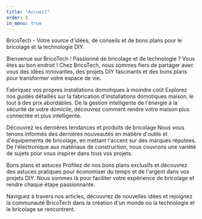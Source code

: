 ```yaml
---
title: "Accueil"
order: 0
in_menu: true
---
```

BricoTech - Votre source d'idées, de conseils et de bons plans pour le bricolage et la technologie DIY.

Bienvenue sur BricoTech !
Passionné de bricolage et de technologie ? Vous êtes au bon endroit ! Chez BricoTech, nous sommes fiers de partager avec vous des idées innovantes, des projets DIY fascinants et des bons plans pour transformer votre espace de vie.

Fabriquez vos propres installations domotiques à moindre coût
Explorez nos guides détaillés sur la fabrication d'installations domotiques maison, le tout à des prix abordables. De la gestion intelligente de l'énergie à la sécurité de votre domicile, découvrez comment rendre votre maison plus connectée et plus intelligente.

Découvrez les dernières tendances et produits de bricolage
Nous vous tenons informés des dernières nouveautés en matière d'outils et d'équipements de bricolage, en mettant l'accent sur des marques réputées. De l'électronique aux matériaux de construction, nous couvrons une variété de sujets pour vous inspirer dans tous vos projets.

Bons plans et astuces
Profitez de nos bons plans exclusifs et découvrez des astuces pratiques pour économiser du temps et de l'argent dans vos projets DIY. Nous sommes là pour faciliter votre expérience de bricolage et rendre chaque étape passionnante.

Naviguez à travers nos articles, découvrez de nouvelles idées et rejoignez la communauté BricoTech dans la création d'un monde où la technologie et le bricolage se rencontrent. 